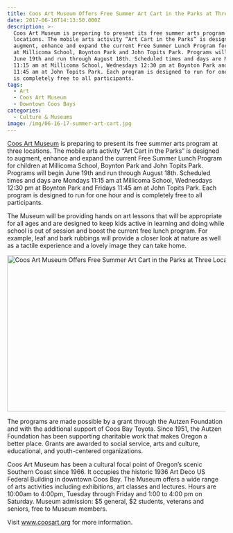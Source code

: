```yaml
---
title: Coos Art Museum Offers Free Summer Art Cart in the Parks at Three Locations
date: 2017-06-16T14:13:50.000Z
description: >-
  Coos Art Museum is preparing to present its free summer arts program at three
  locations. The mobile arts activity “Art Cart in the Parks” is designed to
  augment, enhance and expand the current Free Summer Lunch Program for children
  at Millicoma School, Boynton Park and John Topits Park. Programs will begin
  June 19th and run through August 18th. Scheduled times and days are Mondays
  11:15 am at Millicoma School, Wednesdays 12:30 pm at Boynton Park and Fridays
  11:45 am at John Topits Park. Each program is designed to run for one hour and
  is completely free to all participants.
tags:
  - Art
  - Coos Art Museum
  - Downtown Coos Bays
categories:
  - Culture & Museums
image: /img/06-16-17-summer-art-cart.jpg
---
```

<a href="https://www.coosart.org/" target="_blank">Coos Art Museum</a> is preparing to present its free summer arts program at three locations. The mobile arts activity “Art Cart in the Parks” is designed to augment, enhance and expand the current Free Summer Lunch Program for children at Millicoma School, Boynton Park and John Topits Park. Programs will begin June 19th and run through August 18th. Scheduled times and days are Mondays 11:15 am at Millicoma School, Wednesdays 12:30 pm at Boynton Park and Fridays 11:45 am at John Topits Park. Each program is designed to run for one hour and is completely free to all participants.

The Museum will be providing hands on art lessons that will be appropriate for all ages and are designed to keep kids active in learning and doing while school is out of session and boost the current free lunch program. For example, leaf and bark rubbings will provide a closer look at nature as well as a tactile experience and a lovely image they can take home.
   
<img src="/wp-content/uploads/2017/06/leaf-rubbing-II.jpg" alt="Coos Art Museum Offers Free Summer Art Cart in the Parks at Three Locations" width="564" height="360" class="aligncenter size-full wp-image-95224" srcset="/wp-content/uploads/2017/06/leaf-rubbing-II.jpg 564w, /wp-content/uploads/2017/06/leaf-rubbing-II-200x128.jpg 200w" sizes="(max-width: 564px) 100vw, 564px" />

The programs are made possible by a grant through the Autzen Foundation and with the additional support of Coos Bay Toyota. Since 1951, the Autzen Foundation has been supporting charitable work that makes Oregon a better place. Grants are awarded to social service, arts and culture, educational, and youth-centered organizations.

Coos Art Museum has been a cultural focal point of Oregon’s scenic Southern Coast since 1966. It occupies the historic 1936 Art Deco US Federal Building in downtown Coos Bay. The Museum offers a wide range of arts activities including exhibitions, art classes and lectures. Hours are 10:00am to 4:00pm, Tuesday through Friday and 1:00 to 4:00 pm on Saturday. Museum admission: $5 general, $2 students, veterans and seniors, free to Museum members.

Visit <a href="https://www.coosart.org/" target="_blank">www.coosart.org</a> for more information.
